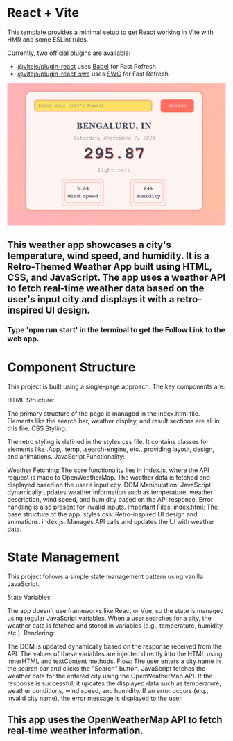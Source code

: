 # React + Vite

This template provides a minimal setup to get React working in Vite with HMR and some ESLint rules.

Currently, two official plugins are available:

- [@vitejs/plugin-react](https://github.com/vitejs/vite-plugin-react/blob/main/packages/plugin-react/README.md) uses [Babel](https://babeljs.io/) for Fast Refresh
- [@vitejs/plugin-react-swc](https://github.com/vitejs/vite-plugin-react-swc) uses [SWC](https://swc.rs/) for Fast Refresh


![alt text](image-1.png)

## This weather app showcases a city's temperature, wind speed, and humidity. It is a Retro-Themed Weather App built using HTML, CSS, and JavaScript. The app uses a weather API to fetch real-time weather data based on the user's input city and displays it with a retro-inspired UI design.

### Type 'npm run start' in the terminal to get the Follow Link to the web app.


# Component Structure
This project is built using a single-page approach. The key components are:

 HTML Structure: 

The primary structure of the page is managed in the index.html file.
Elements like the search bar, weather display, and result sections are all in this file.
CSS Styling:

The retro styling is defined in the styles.css file.
It contains classes for elements like .App, .temp, .search-engine, etc., providing layout, design, and animations.
JavaScript Functionality:

Weather Fetching:
The core functionality lies in index.js, where the API request is made to OpenWeatherMap.
The weather data is fetched and displayed based on the user’s input city.
DOM Manipulation:
JavaScript dynamically updates weather information such as temperature, weather description, wind speed, and humidity based on the API response.
Error handling is also present for invalid inputs.
Important Files:
index.html: The base structure of the app.
styles.css: Retro-inspired UI design and animations.
index.js: Manages API calls and updates the UI with weather data.


# State Management
This project follows a simple state management pattern using vanilla JavaScript.

State Variables:

The app doesn't use frameworks like React or Vue, so the state is managed using regular JavaScript variables.
When a user searches for a city, the weather data is fetched and stored in variables (e.g., temperature, humidity, etc.).
Rendering:

The DOM is updated dynamically based on the response received from the API.
The values of these variables are injected directly into the HTML using innerHTML and textContent methods.
Flow:
The user enters a city name in the search bar and clicks the "Search" button.
JavaScript fetches the weather data for the entered city using the OpenWeatherMap API.
If the response is successful, it updates the displayed data such as temperature, weather conditions, wind speed, and humidity.
If an error occurs (e.g., invalid city name), the error message is displayed to the user.


## This app uses the OpenWeatherMap API to fetch real-time weather information.
